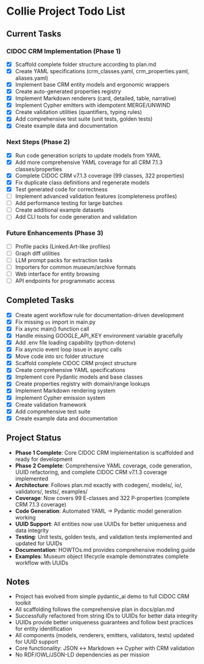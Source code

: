 # Collie Project Todo List

## Current Tasks

### CIDOC CRM Implementation (Phase 1)
- [x] Scaffold complete folder structure according to plan.md
- [x] Create YAML specifications (crm_classes.yaml, crm_properties.yaml, aliases.yaml)
- [x] Implement base CRM entity models and ergonomic wrappers
- [x] Create auto-generated properties registry
- [x] Implement Markdown renderers (card, detailed, table, narrative)
- [x] Implement Cypher emitters with idempotent MERGE/UNWIND
- [x] Create validation utilities (quantifiers, typing rules)
- [x] Add comprehensive test suite (unit tests, golden tests)
- [x] Create example data and documentation

### Next Steps (Phase 2)
- [x] Run code generation scripts to update models from YAML
- [x] Add more comprehensive YAML coverage for all CRM 7.1.3 classes/properties
- [x] Complete CIDOC CRM v7.1.3 coverage (99 classes, 322 properties)
- [x] Fix duplicate class definitions and regenerate models
- [x] Test generated code for correctness
- [ ] Implement advanced validation features (completeness profiles)
- [ ] Add performance testing for large batches
- [ ] Create additional example datasets
- [ ] Add CLI tools for code generation and validation

### Future Enhancements (Phase 3)
- [ ] Profile packs (Linked.Art-like profiles)
- [ ] Graph diff utilities
- [ ] LLM prompt packs for extraction tasks
- [ ] Importers for common museum/archive formats
- [ ] Web interface for entity browsing
- [ ] API endpoints for programmatic access

## Completed Tasks
- [x] Create agent workflow rule for documentation-driven development
- [x] Fix missing `os` import in main.py
- [x] Fix async main() function call
- [x] Handle missing GOOGLE_API_KEY environment variable gracefully
- [x] Add .env file loading capability (python-dotenv)
- [x] Fix asyncio event loop issue in async calls
- [x] Move code into src folder structure
- [x] Scaffold complete CIDOC CRM project structure
- [x] Create comprehensive YAML specifications
- [x] Implement core Pydantic models and base classes
- [x] Create properties registry with domain/range lookups
- [x] Implement Markdown rendering system
- [x] Implement Cypher emission system
- [x] Create validation framework
- [x] Add comprehensive test suite
- [x] Create example data and documentation

## Project Status
- **Phase 1 Complete**: Core CIDOC CRM implementation is scaffolded and ready for development
- **Phase 2 Complete**: Comprehensive YAML coverage, code generation, UUID refactoring, and complete CIDOC CRM v7.1.3 coverage implemented
- **Architecture**: Follows plan.md exactly with codegen/, models/, io/, validators/, tests/, examples/
- **Coverage**: Now covers 99 E-classes and 322 P-properties (complete CRM 7.1.3 coverage)
- **Code Generation**: Automated YAML → Pydantic model generation working
- **UUID Support**: All entities now use UUIDs for better uniqueness and data integrity
- **Testing**: Unit tests, golden tests, and validation tests implemented and updated for UUIDs
- **Documentation**: HOWTOs.md provides comprehensive modeling guide
- **Examples**: Museum object lifecycle example demonstrates complete workflow with UUIDs

## Notes
- Project has evolved from simple pydantic_ai demo to full CIDOC CRM toolkit
- All scaffolding follows the comprehensive plan in docs/plan.md
- Successfully refactored from string IDs to UUIDs for better data integrity
- UUIDs provide better uniqueness guarantees and follow best practices for entity identification
- All components (models, renderers, emitters, validators, tests) updated for UUID support
- Core functionality: JSON ↔ Markdown ↔ Cypher with CRM validation
- No RDF/OWL/JSON-LD dependencies as per mission

